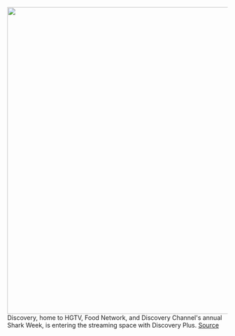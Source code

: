 <img src='https://cdn.vox-cdn.com/thumbor/IJkmlPKGecsXJSSSQ7P3Fjwt6xU=/0x0:1916x958/1200x800/filters:focal(638x171:944x477)/cdn.vox-cdn.com/uploads/chorus_image/image/68366151/Screen_Shot_2020_12_02_at_12.42.40_PM.5.png' width='700px' /><br/>
Discovery, home to HGTV, Food Network, and Discovery Channel's annual Shark Week, is entering the streaming space with Discovery Plus.
<a href='https://www.theverge.com/2020/12/2/22018581/discovery-streaming-service-launch-date-price-shark-week-hgtv-food-network'> Source <a/>